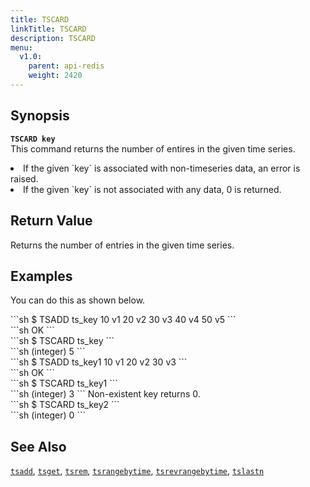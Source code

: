 ```yaml
---
title: TSCARD
linkTitle: TSCARD
description: TSCARD
menu:
  v1.0:
    parent: api-redis
    weight: 2420
---
```


## Synopsis
<b>`TSCARD key`</b><br>
This command returns the number of entires in the given time series.

<li>If the given `key` is associated with non-timeseries data, an error is raised.</li>
<li>If the given `key` is not associated with any data, 0 is returned.</li>

## Return Value
Returns the number of entries in the given time series.

## Examples

You can do this as shown below.
<div class='copy separator-dollar'>
```sh
$ TSADD ts_key 10 v1 20 v2 30 v3 40 v4 50 v5
```
</div>
```sh
OK
```
<div class='copy separator-dollar'>
```sh
$ TSCARD ts_key
```
</div>
```sh
(integer) 5
```
<div class='copy separator-dollar'>
```sh
$ TSADD ts_key1 10 v1 20 v2 30 v3
```
</div>
```sh
OK
```
<div class='copy separator-dollar'>
```sh
$ TSCARD ts_key1
```
</div>
```sh
(integer) 3
```
Non-existent key returns 0.
<div class='copy separator-dollar'>
```sh
$ TSCARD ts_key2
```
</div>
```sh
(integer) 0
```

## See Also
[`tsadd`](../tsadd/), [`tsget`](../tsget/), [`tsrem`](../tsrem/),
[`tsrangebytime`](../tsrangebytime), [`tsrevrangebytime`](../tsrevrangebytime),
[`tslastn`](../tslastn)

